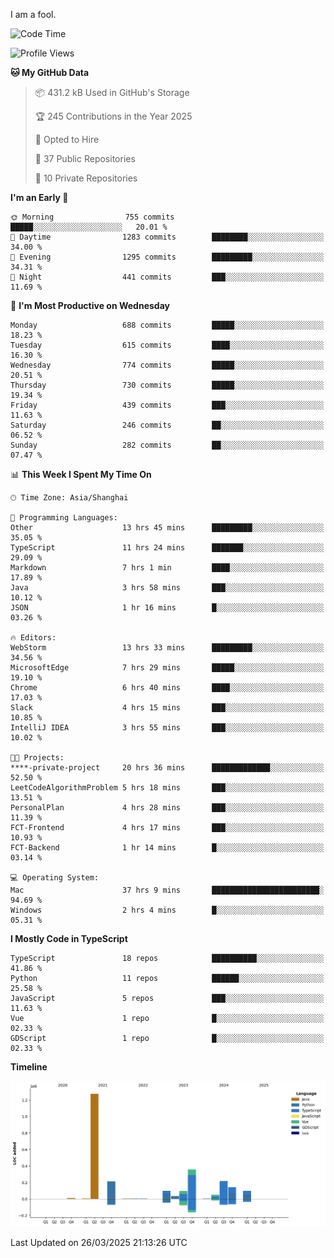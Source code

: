 I am a fool.

<!--START_SECTION:waka-->
![Code Time](http://img.shields.io/badge/Code%20Time-2%2C788%20hrs%2024%20mins-blue)

![Profile Views](http://img.shields.io/badge/Profile%20Views-4-blue)

**🐱 My GitHub Data** 

> 📦 431.2 kB Used in GitHub's Storage 
 > 
> 🏆 245 Contributions in the Year 2025
 > 
> 💼 Opted to Hire
 > 
> 📜 37 Public Repositories 
 > 
> 🔑 10 Private Repositories 
 > 
**I'm an Early 🐤** 

```text
🌞 Morning                755 commits         █████░░░░░░░░░░░░░░░░░░░░   20.01 % 
🌆 Daytime                1283 commits        ████████░░░░░░░░░░░░░░░░░   34.00 % 
🌃 Evening                1295 commits        █████████░░░░░░░░░░░░░░░░   34.31 % 
🌙 Night                  441 commits         ███░░░░░░░░░░░░░░░░░░░░░░   11.69 % 
```
📅 **I'm Most Productive on Wednesday** 

```text
Monday                   688 commits         █████░░░░░░░░░░░░░░░░░░░░   18.23 % 
Tuesday                  615 commits         ████░░░░░░░░░░░░░░░░░░░░░   16.30 % 
Wednesday                774 commits         █████░░░░░░░░░░░░░░░░░░░░   20.51 % 
Thursday                 730 commits         █████░░░░░░░░░░░░░░░░░░░░   19.34 % 
Friday                   439 commits         ███░░░░░░░░░░░░░░░░░░░░░░   11.63 % 
Saturday                 246 commits         ██░░░░░░░░░░░░░░░░░░░░░░░   06.52 % 
Sunday                   282 commits         ██░░░░░░░░░░░░░░░░░░░░░░░   07.47 % 
```


📊 **This Week I Spent My Time On** 

```text
🕑︎ Time Zone: Asia/Shanghai

💬 Programming Languages: 
Other                    13 hrs 45 mins      █████████░░░░░░░░░░░░░░░░   35.05 % 
TypeScript               11 hrs 24 mins      ███████░░░░░░░░░░░░░░░░░░   29.09 % 
Markdown                 7 hrs 1 min         ████░░░░░░░░░░░░░░░░░░░░░   17.89 % 
Java                     3 hrs 58 mins       ███░░░░░░░░░░░░░░░░░░░░░░   10.12 % 
JSON                     1 hr 16 mins        █░░░░░░░░░░░░░░░░░░░░░░░░   03.26 % 

🔥 Editors: 
WebStorm                 13 hrs 33 mins      █████████░░░░░░░░░░░░░░░░   34.56 % 
MicrosoftEdge            7 hrs 29 mins       █████░░░░░░░░░░░░░░░░░░░░   19.10 % 
Chrome                   6 hrs 40 mins       ████░░░░░░░░░░░░░░░░░░░░░   17.03 % 
Slack                    4 hrs 15 mins       ███░░░░░░░░░░░░░░░░░░░░░░   10.85 % 
IntelliJ IDEA            3 hrs 55 mins       ███░░░░░░░░░░░░░░░░░░░░░░   10.02 % 

🐱‍💻 Projects: 
****-private-project     20 hrs 36 mins      █████████████░░░░░░░░░░░░   52.50 % 
LeetCodeAlgorithmProblem 5 hrs 18 mins       ███░░░░░░░░░░░░░░░░░░░░░░   13.51 % 
PersonalPlan             4 hrs 28 mins       ███░░░░░░░░░░░░░░░░░░░░░░   11.39 % 
FCT-Frontend             4 hrs 17 mins       ███░░░░░░░░░░░░░░░░░░░░░░   10.93 % 
FCT-Backend              1 hr 14 mins        █░░░░░░░░░░░░░░░░░░░░░░░░   03.14 % 

💻 Operating System: 
Mac                      37 hrs 9 mins       ████████████████████████░   94.69 % 
Windows                  2 hrs 4 mins        █░░░░░░░░░░░░░░░░░░░░░░░░   05.31 % 
```

**I Mostly Code in TypeScript** 

```text
TypeScript               18 repos            ██████████░░░░░░░░░░░░░░░   41.86 % 
Python                   11 repos            ██████░░░░░░░░░░░░░░░░░░░   25.58 % 
JavaScript               5 repos             ███░░░░░░░░░░░░░░░░░░░░░░   11.63 % 
Vue                      1 repo              █░░░░░░░░░░░░░░░░░░░░░░░░   02.33 % 
GDScript                 1 repo              █░░░░░░░░░░░░░░░░░░░░░░░░   02.33 % 
```



**Timeline**

![Lines of Code chart](https://raw.githubusercontent.com/VeejaLiu/VeejaLiu/master/assets/bar_graph.png)


 Last Updated on 26/03/2025 21:13:26 UTC
<!--END_SECTION:waka-->

